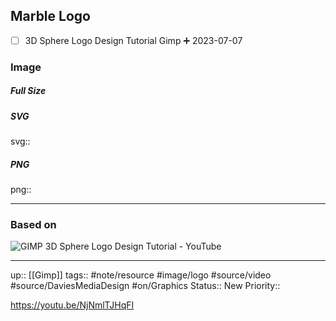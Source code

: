 ## Marble Logo

- [ ] 3D Sphere Logo Design Tutorial Gimp ➕ 2023-07-07

### Image

##### Full Size



##### SVG

svg:: 

##### PNG

png:: 

---
### Based on

![GIMP 3D Sphere Logo Design Tutorial - YouTube](https://www.youtube.com/watch?v=NjNmlTJHqFI)

---

up:: [[Gimp]]
tags:: #note/resource #image/logo #source/video #source/DaviesMediaDesign  #on/Graphics 
Status:: New
Priority:: 



https://youtu.be/NjNmlTJHqFI